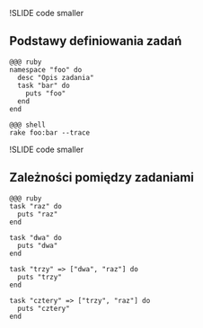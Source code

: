 !SLIDE code smaller
## Podstawy definiowania zadań ##

    @@@ ruby
    namespace "foo" do
      desc "Opis zadania" 
      task "bar" do
        puts "foo"
      end
    end

    @@@ shell
    rake foo:bar --trace

!SLIDE code smaller

## Zależności pomiędzy zadaniami ##

    @@@ ruby
    task "raz" do                                                                                                   
      puts "raz"                                                                                                    
    end 
 
    task "dwa" do                                                                                                   
      puts "dwa"                                                                                                    
    end
 
    task "trzy" => ["dwa", "raz"] do                                                                                
      puts "trzy"                                                                                                   
    end    
 
    task "cztery" => ["trzy", "raz"] do                                                                             
      puts "cztery"
    end
